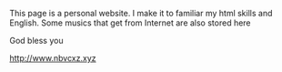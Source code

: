 This page is a personal website.
I make it to familiar my html skills and English.
Some musics that get from Internet are also stored here

God bless you

http://www.nbvcxz.xyz
